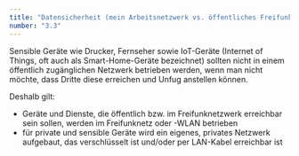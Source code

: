 ```yaml
---
title: "Datensicherheit (mein Arbeitsnetzwerk vs. öffentliches Freifunknetzwerk)"
number: "3.3"
---
```


Sensible Geräte wie Drucker, Fernseher sowie IoT-Geräte (Internet of Things, oft auch als Smart-Home-Geräte bezeichnet) sollten nicht in einem öffentlich zugänglichen Netzwerk betrieben werden, wenn man nicht möchte, dass Dritte diese erreichen und Unfug anstellen können.

Deshalb gilt:
 * Geräte und Dienste, die öffentlich bzw. im Freifunknetzwerk erreichbar sein sollen, werden im Freifunknetz oder -WLAN betrieben
 * für private und sensible Geräte wird ein eigenes, privates Netzwerk aufgebaut, das verschlüsselt ist und/oder per LAN-Kabel erreichbar ist